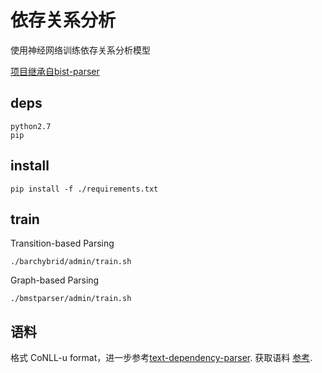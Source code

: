 # 依存关系分析
使用神经网络训练依存关系分析模型

[项目继承自bist-parser](./bist-parser.README.md)

## deps
```
python2.7
pip
```

## install
```
pip install -f ./requirements.txt
```

## train
Transition-based Parsing
```
./barchybrid/admin/train.sh
```

Graph-based Parsing
```
./bmstparser/admin/train.sh
```

## 语料
格式 CoNLL-u format，进一步参考[text-dependency-parser](https://github.com/Samurais/text-dependency-parser).
获取语料 [参考](https://github.com/Samurais/text-dependency-parser/issues/2).
